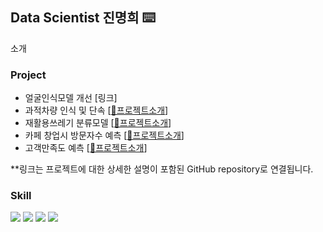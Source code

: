 
## Data Scientist 진명희 ⌨️

소개

### Project
- 얼굴인식모델 개선 [링크]
- 과적차량 인식 및 단속 [[🔗프로젝트소개](https://github.com/jinmyeonghee/Overload-vehicle-detection)]
- 재활용쓰레기 분류모델 [[🔗프로젝트소개](https://github.com/jinmyeonghee/Garbage-classification-model/tree/main)]
- 카페 창업시 방문자수 예측 [[🔗프로젝트소개](https://github.com/jinmyeonghee/Visitor_Prediction_ML)]
- 고객만족도 예측 [[🔗프로젝트소개](https://github.com/jinmyeonghee/Satisfaction-Analyze-ML/tree/main)]
  
**링크는 프로젝트에 대한 상세한 설명이 포함된 GitHub repository로 연결됩니다.

### Skill
<img src="https://img.shields.io/badge/python-3776AB?style=flat&logo=python&logoColor=white"/> <img src="https://img.shields.io/badge/postgresql-4169E1?style=flat&logo=postgresql&logoColor=white"/> <img src="https://img.shields.io/badge/selenium-43B02A?style=flat&logo=selenium&logoColor=white"/> <img src="https://img.shields.io/badge/metabase-509EE3?style=flat&logo=metabase&logoColor=white"/>




